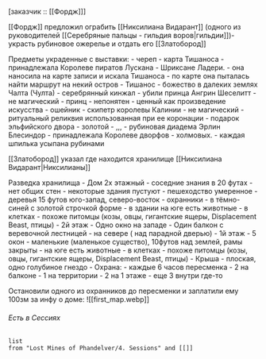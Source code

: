 [заказчик :: [[Фордж]]]

[[Фордж]] предложил ограбить [[Никсилиана Видарант]] (одного из руководителей [[Серебряные пальцы - гильдия воров|гильдии]])- украсть рубиновое ожерелье и отдать его [[Златобород]]

Предметы украденные с выставки:
	- череп
	- карта Тишаноса 
		- принадлежала Королеве пиратов Лускана - Шриксане Ладери.
		- она наносила на карте записи и искала Тишаноса
		- по карте она пыталась найти маршрут на некий остров
		- Тишанос - божество в далеких землях Чалта (Чулта)
	- серебрянный кинжал - убили принца Ангрин Шеселитт
		- не магический
		- принц - непонятен
		- ценный как произведение искусства
	- ошейник
	- скипетр королевы Калинии
		- не магический
		- ритуальный реликвия использованная при ее коронации
		- подарок эльфийского двора
		- золотой
	- ,,,
	- рубиновая диадема Эрлин Блесиндор
		- принадлежала Королеве дворфов - холмовых.
		- каждая шпилька усыпана рубинами

[[Златобород]] указал где находится хранилище [[Никсилиана Видарант|Никсилианы]]

Разведка хранилища
	- Дом 2х этажный
	- соседние знания в 20 футах
	- нет общих стен
	- некоторые здания пустуют
	- пешеходство умеренное
	- деревья 15 футов юго-запад, северо-восток
	- охранники - в тёмно-синей с золотой строчкой форме
	- в здании на юге есть животные
		- в клетках - похоже питомцы (козы, овцы, гигантские ящеры, Displacement Beast, птицы)
	- 2й этаж
		- Одно окно на западе
		- Один балкон с веревочной лестницей - на севере ( над парадной дверью)
	- 1й этаж
		- 5 окон - маленькие (маленькое существо), 10футов над землей,  рамы закрыты 
		- на юге есть животные - в клетках - похоже питомцы (козы, овцы, гигантские ящеры, Displacement Beast, птицы)
	- Крыша - плоская, одно голубиное гнездо
	- Охрана:
		- каждые 6 часов пересменка
		- 2 на балконе
		- 1 на территории
		- 2 на 1 этаже
		- еще 3 внутри где-то

Остановили одного из охранников до пересменки и заплатили ему 100зм за инфу о доме:
		![[first_map.webp]]


###### Есть в Сессиях
```dataview
list
from "Lost Mines of Phandelver/4. Sessions" and [[]]
```
